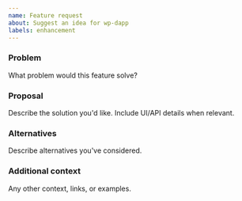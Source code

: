 ```yaml
---
name: Feature request
about: Suggest an idea for wp-dapp
labels: enhancement
---
```


### Problem
What problem would this feature solve?

### Proposal
Describe the solution you'd like. Include UI/API details when relevant.

### Alternatives
Describe alternatives you've considered.

### Additional context
Any other context, links, or examples.
